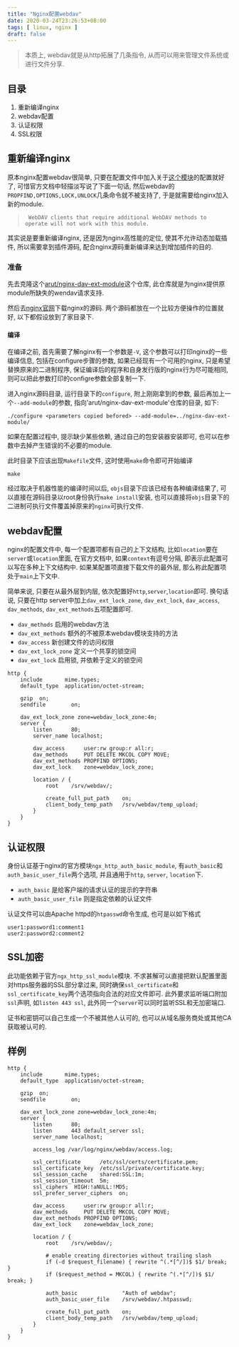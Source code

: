 ```yaml
---
title: "Nginx配置webdav"
date: 2020-03-24T23:26:53+08:00
tags: [ linux, nginx ]
draft: false
---
```


> 本质上, webdav就是从http拓展了几条指令, 从而可以用来管理文件系统或进行文件分享.

## 目录

1. 重新编译nginx
2. webdav配置
3. 认证权限
4. SSL权限

## 重新编译nginx

原本nginx配置webdav很简单, 只要在配置文件中加入关于[这个模块](http://nginx.org/en/docs/http/ngx_http_dav_module.html)的配置就好了, 可惜官方文档中轻描淡写说了下面一句话, 然后webdav的`PROPFIND,OPTIONS,LOCK,UNLOCK`几条命令就不被支持了, 于是就需要给nginx加入新的module.

>      WebDAV clients that require additional WebDAV methods to operate will not work with this module. 

其实说是要重新编译nginx, 还是因为nginx高性能的定位, 使其不允许动态加载插件, 所以需要拿到插件源码, 配合nginx源码重新编译来达到增加插件的目的.

### 准备

先去克隆这个[arut/nginx-dav-ext-module](https://github.com/arut/nginx-dav-ext-module)这个仓库, 此仓库就是为nginx提供原module所缺失的wendav请求支持.

然后去[nginx官网](http://nginx.org/en/download.html)下载nginx的源码. 两个源码都放在一个比较方便操作的位置就好, 以下都假设放到了家目录下.

#### 编译

在编译之前, 首先需要了解nginx有一个参数是`-V`, 这个参数可以打印nginx的一些编译信息, 包括在configure步骤的参数, 如果已经现有一个可用的nginx, 只是希望替换原来的二进制程序, 保证编译后的程序和自身发行版的nginx行为尽可能相同, 则可以把此参数打印的configre参数全部复制一下.

进入nginx源码目录, 运行目录下的`configure`, 附上刚刚拿到的参数, 最后再加上一个`--add-module`的参数, 指向'arut/nginx-dav-ext-module'仓库的目录, 如下:

```
./configure <parameters copied befored> --add-module=../nginx-dav-ext-module/
```

如果在配置过程中, 提示缺少某些依赖, 通过自己的包安装器安装即可, 也可以在参数中去掉产生错误的不必要的module.

此时目录下应该出现`Makefile`文件, 这时使用`make`命令即可开始编译

```
make
```

经过取决于机器性能的编译时间以后, `objs`目录下应该已经有各种编译结果了, 可以直接在源码目录以root身份执行`make install`安装, 也可以直接将`objs`目录下的二进制可执行文件覆盖掉原来的`nginx`可执行文件.

## webdav配置

nginx的配置文件中, 每一个配置项都有自己的上下文结构, 比如`location`要在`server`或`location`里面, 在官方文档中, 如果`context`有逗号分隔, 即表示此配置可以写在多种上下文结构中. 如果某配置项直接下载文件的最外层, 那么称此配置项处于`main`上下文中.

简单来说, 只要在从最外层到内层, 依次配置好`http`,`server`,`location`即可. 换句话说, 只要在http server中加上`dav_ext_lock_zone`, `dav_ext_lock`, `dav_access`, `dav_methods`, `dav_ext_methods`五项配置即可. 

- `dav_methods` 启用的webdav方法
- `dav_ext_methods` 额外的不被原本webdav模块支持的方法
- `dav_access` 新创建文件的访问权限
- `dav_ext_lock_zone` 定义一个共享的锁空间
- `dav_ext_lock` 启用锁, 并依赖于定义的锁空间

```
http {
    include       mime.types;
    default_type  application/octet-stream;

    gzip  on;
    sendfile        on;
    
    dav_ext_lock_zone zone=webdav_lock_zone:4m;
    server {
        listen      80;
        server_name localhost;

        dav_access      user:rw group:r all:r;
        dav_methods     PUT DELETE MKCOL COPY MOVE;
        dav_ext_methods PROPFIND OPTIONS;
        dav_ext_lock    zone=webdav_lock_zone;

        location / {
            root    /srv/webdav/;

            create_full_put_path    on;
            client_body_temp_path   /srv/webdav/temp_upload;
        }
    }
}
```

## 认证权限

身份认证基于nginx的官方模块`ngx_http_auth_basic_module`, 有`auth_basic`和`auth_basic_user_file`两个选项, 并且通用于`http`, `server`, `location`下.

- `auth_basic` 是给客户端的请求认证的提示的字符串
- `auth_basic_user_file` 则是指定依赖的认证文件

认证文件可以由Apache httpd的`htpasswd`命令生成, 也可是以如下格式

```
user1:password1:comment1
user2:password2:comment2
```

## SSL加密

此功能依赖于官方`ngx_http_ssl_module`模块. 不求甚解可以直接把默认配置里面对https服务器的SSL部分拿过来, 同时确保`ssl_certificate`和`ssl_certificate_key`两个选项指向合法的对应文件即可. 此外要求监听端口附加`ssl`声明, 如`listen 443 ssl`, 此外同一个`server`可以同时监听SSL和无加密端口.

证书和密钥可以自己生成一个不被其他人认可的, 也可以从域名服务商处或其他CA获取被认可的.

## 样例

```
http {
    include       mime.types;
    default_type  application/octet-stream;

    gzip  on;
    sendfile        on;
    
    dav_ext_lock_zone zone=webdav_lock_zone:4m;
    server {
        listen      80;
        listen      443 default_server ssl;
        server_name localhost;

        access_log /var/log/nginx/webdav/access.log;

        ssl_certificate      /etc/ssl/certs/certificate.pem;
        ssl_certificate_key  /etc/ssl/private/certificate.key;
        ssl_session_cache    shared:SSL:1m;
        ssl_session_timeout  5m;
        ssl_ciphers  HIGH:!aNULL:!MD5;
        ssl_prefer_server_ciphers  on;

        dav_access      user:rw group:r all:r;
        dav_methods     PUT DELETE MKCOL COPY MOVE;
        dav_ext_methods PROPFIND OPTIONS;
        dav_ext_lock    zone=webdav_lock_zone;

        location / {
            root    /srv/webdav/;

            # enable creating directories without trailing slash
            if (-d $request_filename) { rewrite ^(.*[^/])$ $1/ break; }
            if ($request_method = MKCOL) { rewrite ^(.*[^/])$ $1/ break; }

            auth_basic              "Auth of webdav";
            auth_basic_user_file    /srv/webdav/.htpasswd;

            create_full_put_path    on;
            client_body_temp_path   /srv/webdav/temp_upload;
        }
    }
}
```
